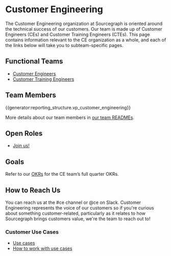 # Customer Engineering

The Customer Engineering organization at Sourcegraph is oriented around the technical success of our customers. Our team is made up of Customer Engineers (CEs) and Customer Training Engineers (CTEs). This page contains information relevant to the CE organization as a whole, and each of the links below will take you to subteam-specific pages.


## Functional Teams

- [Customer Engineers](ce.md)
- [Customer Training Engineers](cte.md)


## Team Members

{{generator:reporting_structure.vp_customer_engineering}}

More details about our team members in [our team READMEs](team/readmes.md).

## Open Roles

- [Join us!](team/open-roles.md)

## Goals

Refer to our [OKRs](../../strategy-goals/goals/2023_q1/#customer-engineering) for the CE team’s full quarter OKRs.

## How to Reach Us

You can reach us at the #ce channel or @ce on Slack. Customer Engineering represents the voice of our customers so if you're curious about something customer-related, particularly as it relates to how Sourcegraph brings customers value, we're the team to reach out to!

### Customer Use Cases

- [Use cases](../../strategy-goals/strategy/index.md#use-cases)
- [How to work with use cases](../../strategy-goals/strategy/working-with-use-cases.md)
